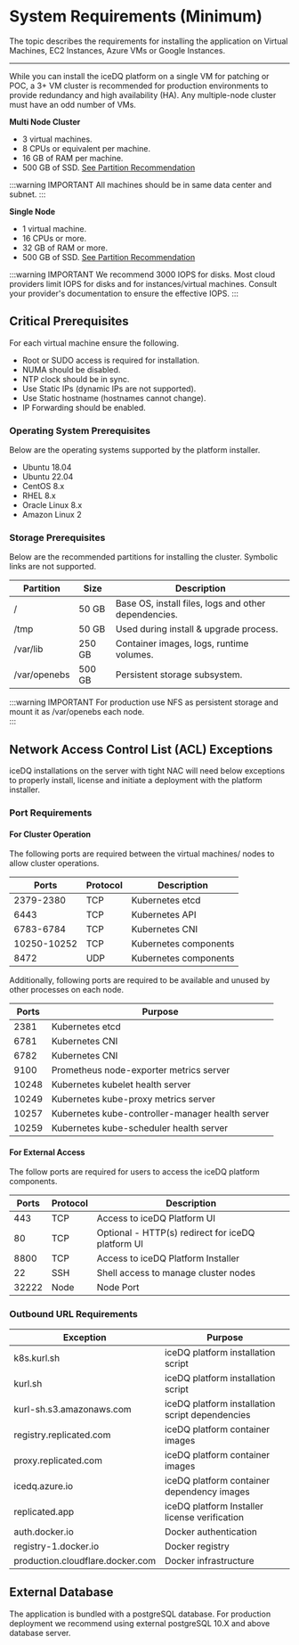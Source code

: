 # System Requirements (Minimum)

The topic describes the requirements for installing the application on Virtual Machines, EC2 Instances, Azure VMs or Google Instances.

---

While you can install the iceDQ platform on a single VM for patching or POC, a 3+ VM cluster is recommended for production environments to provide redundancy and high availability (HA). Any multiple-node cluster must have an odd number of VMs.

**Multi Node Cluster** 

* 3 virtual machines.
* 8 CPUs or equivalent per machine.
* 16 GB of RAM per machine.
* 500 GB of SSD. [See Partition Recommendation](#storage-prerequisites)

:::warning IMPORTANT
All machines should be in same data center and subnet. 
:::

**Single Node**

* 1 virtual machine. 
* 16 CPUs or more.
* 32 GB of RAM or more.
* 500 GB of SSD. [See Partition Recommendation](#storage-prerequisites)

:::warning IMPORTANT
We recommend 3000 IOPS for disks. Most cloud providers limit IOPS for disks and for instances/virtual machines. Consult your provider's documentation to ensure the effective IOPS. 
:::


## Critical Prerequisites

For each virtual machine ensure the following. 

* Root or SUDO access is required for installation.
* NUMA should be disabled.
* NTP clock should be in sync. 
* Use Static IPs (dynamic IPs are not supported). 
* Use Static hostname (hostnames cannot change). 
* IP Forwarding should be enabled. 

### Operating System Prerequisites

Below are the operating systems supported by the platform installer. 

* Ubuntu 18.04
* Ubuntu 22.04
* CentOS 8.x
* RHEL 8.x
* Oracle Linux 8.x 
* Amazon Linux 2

### Storage Prerequisites 

Below are the recommended partitions for installing the cluster. Symbolic links are not supported. 

| Partition    | Size   | Description                                          |
|--------------|--------|------------------------------------------------------|
| /            | 50 GB  | Base OS, install files, logs and other dependencies. |
| /tmp         | 50 GB  | Used during install & upgrade process.               |
| /var/lib     | 250 GB | Container images, logs, runtime volumes.             |
| /var/openebs | 500 GB | Persistent storage subsystem.                        |


:::warning IMPORTANT
For production use NFS as persistent storage and mount it as /var/openebs each node.  
:::

## Network Access Control List (ACL) Exceptions

iceDQ installations on the server with tight NAC will need below exceptions to properly install, license and initiate a deployment with the platform installer. 

### Port Requirements

#### For Cluster Operation

The following ports are required between the virtual machines/ nodes to allow cluster operations.  

| Ports       | Protocol | Description           |
|-------------|----------|-----------------------|
| 2379-2380   | TCP      | Kubernetes etcd       |
| 6443        | TCP      | Kubernetes API        |
| 6783-6784   | TCP      | Kubernetes CNI        |
| 10250-10252 | TCP      | Kubernetes components |
| 8472        | UDP      | Kubernetes components |

Additionally, following ports are required to be available and unused by other processes on each node. 

| Ports | Purpose                                          |
|-------|--------------------------------------------------|
| 2381  | Kubernetes etcd                                  |
| 6781  | Kubernetes CNI                                   |
| 6782  | Kubernetes CNI                                   |
| 9100  | Prometheus node-exporter metrics server          |
| 10248 | Kubernetes kubelet health server                 |
| 10249 | Kubernetes kube-proxy metrics server             |
| 10257 | Kubernetes kube-controller-manager health server |
| 10259 | Kubernetes kube-scheduler health server          |

#### For External Access

The follow ports are required for users to access the iceDQ platform components. 

| Ports | Protocol | Description                                       |
|-------|----------|---------------------------------------------------|
| 443   | TCP      | Access to iceDQ Platform UI                       |
| 80    | TCP      | Optional - HTTP(s) redirect for iceDQ platform UI |
| 8800  | TCP      | Access to iceDQ Platform Installer                |
| 22    | SSH      | Shell access to manage cluster nodes              |
| 32222 | Node     | Node Port                                         |

### Outbound URL Requirements 

| Exception                        | Purpose                                         |
|----------------------------------|-------------------------------------------------|
| k8s.kurl.sh                      | iceDQ platform installation script              |
| kurl.sh                          | iceDQ platform installation script              |
| kurl-sh.s3.amazonaws.com         | iceDQ platform installation script dependencies |
| registry.replicated.com          | iceDQ platform container images                 |
| proxy.replicated.com             | iceDQ platform container images                 |
| icedq.azure.io                   | iceDQ platform container dependency images      |
| replicated.app                   | iceDQ platform Installer license verification   |
| auth.docker.io                   | Docker authentication                           |
| registry-1.docker.io             | Docker registry                                 |
| production.cloudflare.docker.com | Docker infrastructure                           |

## External Database 

The application is bundled with a postgreSQL database. For production deployment we recommend using external postgreSQL 10.X and above database server.